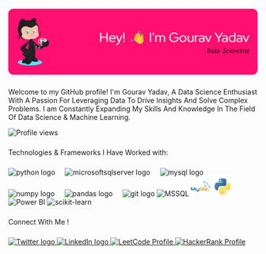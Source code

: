 ![Header](github-header-image%20(2).png)

###

<p align="left"> Welcome to my GitHub profile! I'm Gourav Yadav, A Data Science Enthusiast With A Passion For Leveraging Data To Drive Insights And Solve Complex Problems. I am Constantly Expanding My Skills And Knowledge In The Field Of Data Science & Machine Learning. </p>

<p align="left">
  <img src="https://komarev.com/ghpvc/?username=gourav4534&label=Profile%20views&color=0e75b6&style=flat" alt="Profile views" />
</p>

### 

<p align="left">Technologies & Frameworks I Have Worked with:</p>

###

<div align="left">
  <img src="https://cdn.jsdelivr.net/gh/devicons/devicon/icons/python/python-original.svg" height="40" alt="python logo"  />
  <img width="12" />
  <img src="https://cdn.jsdelivr.net/gh/devicons/devicon/icons/microsoftsqlserver/microsoftsqlserver-plain.svg" height="40" alt="microsoftsqlserver logo"  />
  <img width="12" />
  <img src="https://cdn.jsdelivr.net/gh/devicons/devicon/icons/mysql/mysql-original.svg" height="40" alt="mysql logo"  />
  <img width="12" />
  <img src="https://cdn.simpleicons.org/numpy/013243" height="40" alt="numpy logo"  />
  <img width="12" />
  <img src="https://cdn.jsdelivr.net/gh/devicons/devicon/icons/pandas/pandas-original.svg" height="40" alt="pandas logo"  />
  <img width="12" />
  <img src="https://cdn.jsdelivr.net/gh/devicons/devicon/icons/git/git-original.svg" height="40" alt="git logo"  />
  <img src="https://www.svgrepo.com/show/303229/microsoft-sql-server-logo.svg" alt="MSSQL" height="40" width="40"/> 
  <img src="https://raw.githubusercontent.com/devicons/devicon/master/icons/mysql/mysql-original-wordmark.svg" alt="MySQL" height="40" width="40"/> 
  <img src="https://raw.githubusercontent.com/devicons/devicon/master/icons/python/python-original.svg" alt="Python" height="40" width="40"/> 
  <img src="https://img.icons8.com/color/48/000000/power-bi.png" alt="Power BI" height="40" width="40"/>
  <img src="https://upload.wikimedia.org/wikipedia/commons/0/05/Scikit_learn_logo_small.svg" alt="scikit-learn" height="40" width="40"/> 
   
  
  </div>

###

<p align="left">Connect With Me !</p>

###

<div align="left">
  <a href="https://twitter.com/gouravvyadav?t=qshvvzwxys53c6glnxnqoa&s=09" target="_blank">
    <img src="https://raw.githubusercontent.com/maurodesouza/profile-readme-generator/master/src/assets/icons/social/twitter/default.svg" width="52" height="40" alt="Twitter logo" />
  </a>
  <a href="https://www.linkedin.com/in/gouravyadav2" target="_blank">
    <img src="https://raw.githubusercontent.com/maurodesouza/profile-readme-generator/master/src/assets/icons/social/linkedin/default.svg" width="52" height="40" alt="LinkedIn logo" />
  </a>
  <a href="https://leetcode.com/gourav4534/" target="_blank">
    <img src="https://raw.githubusercontent.com/rahuldkjain/github-profile-readme-generator/master/src/images/icons/Social/leet-code.svg" alt="LeetCode Profile" height="30" width="40" />
  </a>
  <a href="https://www.hackerrank.com/profile/gouravyadav684" target="_blank">
    <img src="https://raw.githubusercontent.com/rahuldkjain/github-profile-readme-generator/master/src/images/icons/Social/hackerearth.svg" alt="HackerRank Profile" height="30" width="40" />
  </a>
</div>
